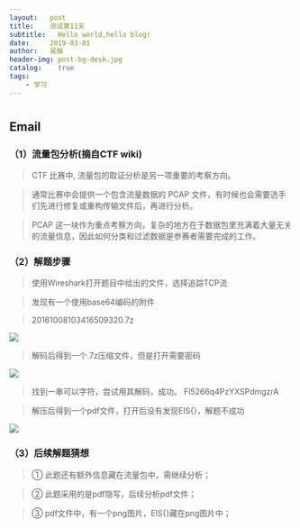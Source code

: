 ```yaml
---
layout:   post
title:    测试第11天
subtitle:   Hello world,hello blog!
date:     2019-03-01
author:   吴柚
header-img: post-bg-desk.jpg
catalog:    true
tags:
    - 学习
---
```

#
##  Email

###  （1）流量包分析(摘自CTF wiki)

 > CTF 比赛中, 流量包的取证分析是另一项重要的考察方向。
 
 > 通常比赛中会提供一个包含流量数据的 PCAP 文件，有时候也会需要选手们先进行修复或重构传输文件后，再进行分析。
 
 > PCAP 这一块作为重点考察方向，复杂的地方在于数据包里充满着大量无关的流量信息，因此如何分类和过滤数据是参赛者需要完成的工作。
 
 ###  （2）解题步骤
 
  > 使用Wireshark打开题目中给出的文件，选择追踪TCP流
  
  > 发现有一个使用base64编码的附件
  
  > 20161008103416509320.7z
  
  ![](https://i.loli.net/2019/03/01/5c79423c5fc4c.png)
  
  > 解码后得到一个.7z压缩文件，但是打开需要密码
  
  ![](https://i.loli.net/2019/03/01/5c7942472390b.png)
  
  > 找到一串可以字符，尝试用其解码，成功。  Fl5266q4PzYXSPdmgzrA
  
  > 解压后得到一个pdf文件，打开后没有发现EIS{}，解题不成功
  
  ![](https://i.loli.net/2019/03/01/5c7942520c7aa.png)
  
  ###  （3）后续解题猜想
  
  >  ① 此题还有额外信息藏在流量包中，需继续分析；
  
  >  ② 此题采用的是pdf隐写，后续分析pdf文件；
  
  >  ③ pdf文件中，有一个png图片，EIS{}藏在png图片中；

